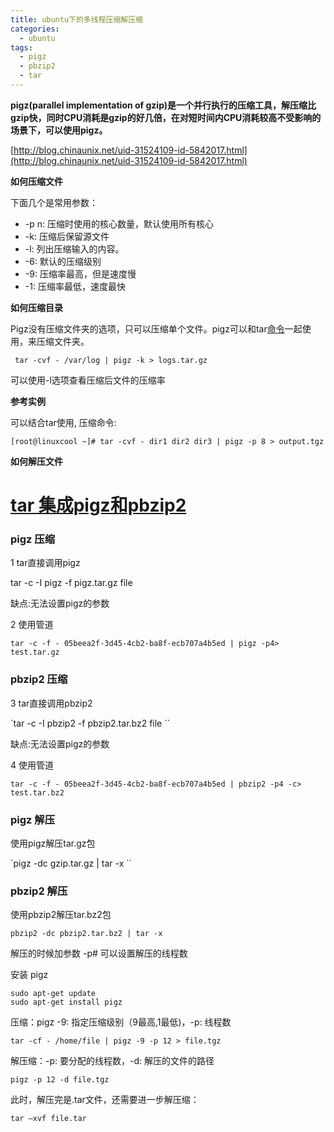 ```yaml
---
title: ubuntu下的多线程压缩解压缩
categories:
  - ubuntu
tags:
  - pigz
  - pbzip2
  - tar
---
```


**pigz(parallel implementation of gzip)是一个并行执行的压缩工具，解压缩比gzip快，同时CPU消耗是gzip的好几倍，在对短时间内CPU消耗较高不受影响的场景下，可以使用pigz。**

[http://blog.chinaunix.net/uid-31524109-id-5842017.html](http://blog.chinaunix.net/uid-31524109-id-5842017.html)

**如何压缩文件**

下面几个是常用参数：

- -p n: 压缩时使用的核心数量，默认使用所有核心
- -k: 压缩后保留源文件
- -l: 列出压缩输入的内容。
- -6: 默认的压缩级别
- -9: 压缩率最高，但是速度慢
- -1: 压缩率最低，速度最快

**如何压缩目录**

Pigz没有压缩文件夹的选项，只可以压缩单个文件。pigz可以和tar[命令](https://www.linuxcool.com/)一起使用，来压缩文件夹。

```shell
 tar -cvf - /var/log | pigz -k > logs.tar.gz
```

可以使用-l选项查看压缩后文件的压缩率

**参考实例**

可以结合tar使用, 压缩命令:

```shell
[root@linuxcool ~]# tar -cvf - dir1 dir2 dir3 | pigz -p 8 > output.tgz
```

**如何解压文件**



# [tar 集成pigz和pbzip2](https://www.cnblogs.com/sj9524437/p/4952911.html)

### pigz 压缩

1 tar直接调用pigz

tar -c -I pigz -f pigz.tar.gz file  

缺点:无法设置pigz的参数

2 使用管道

`tar -c -f - 05beea2f-3d45-4cb2-ba8f-ecb707a4b5ed | pigz -p4> test.tar.gz`

### pbzip2 压缩

3 tar直接调用pbzip2

`tar -c -I pbzip2 -f pbzip2.tar.bz2 file  ``

缺点:无法设置pigz的参数

4 使用管道

`tar -c -f - 05beea2f-3d45-4cb2-ba8f-ecb707a4b5ed | pbzip2 -p4 -c> test.tar.bz2`

### pigz 解压

使用pigz解压tar.gz包

`pigz -dc gzip.tar.gz | tar -x ``

### pbzip2 解压

使用pbzip2解压tar.bz2包

`pbzip2 -dc pbzip2.tar.bz2 | tar -x`

解压的时候加参数 -p# 可以设置解压的线程数



安装 pigz

```
sudo apt-get update
sudo apt-get install pigz
```

压缩：pigz -9: 指定压缩级别（9最高,1最低)，-p: 线程数

```
tar -cf - /home/file | pigz -9 -p 12 > file.tgz
```

解压缩：-p: 要分配的线程数，-d: 解压的文件的路径

```
pigz -p 12 -d file.tgz
```

此时，解压完是.tar文件，还需要进一步解压缩：

```
tar –xvf file.tar
```

